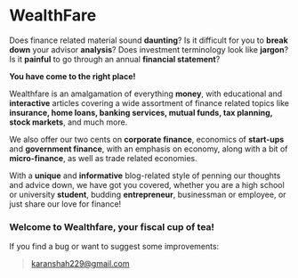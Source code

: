 # WealthFare

Does finance related material sound **daunting**? 
Is it difficult for you to **break down** your advisor **analysis**?
Does investment terminology look like **jargon**?
Is it **painful** to go through an annual **financial statement**?

**You have come to the right place!**

Wealthfare is an amalgamation of everything **money**, with educational and **interactive** articles covering a wide assortment of finance related topics like __insurance, home loans, banking services, mutual funds, tax planning, stock markets__, and much more. 

We also offer our two cents on **__corporate finance__**, economics of **start-ups** and **government finance**, with an emphasis on economy, along with a bit of **micro-finance**, as well as trade related economies.

With a __unique__ and __informative__ blog-related style of penning our thoughts and advice down, we have got you covered, whether you are a high school or university **__student__**, budding **entrepreneur**, businessman or employee, or just share our love for finance!

### Welcome to Wealthfare, your fiscal cup of tea!

If you find a bug or want to suggest some improvements:
> karanshah229@gmail.com
